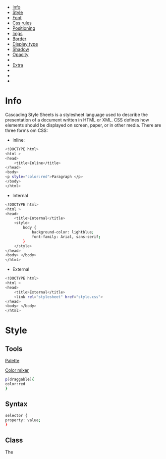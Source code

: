 - [Info](#info)
- [Style](#style)
- [Font](#font)
- [Css rules](#css-rules)
- [Positioning](#positioning)
- [Imgs](#imgs)
- [Border](#border)
- [Display type](#display-type)
- [Shadow](#shadow)
- [Opacity](#opacity)
- 
- [Extra](#extra)
- [](#)
- [](#)
- [](#)


# Info
Cascading Style Sheets is a stylesheet language used to describe the presentation of a document written in HTML or XML. CSS defines how elements should be displayed on screen, paper, or in other media.
There are three forms om CSS:
- Inline:
```bash
<!DOCTYPE html>
<html >
<head>
    <title>Inline</title>
</head>
<body>
<p style="color:red">Paragraph </p>
</body>
</html>
```

- Internal
```bash
<!DOCTYPE html>
<html >
<head>
    <title>Internal</title>
    <style>
        body {
            background-color: lightblue;
            font-family: Arial, sans-serif;
        }
    </style>
</head>
<body> </body>
</html>
```

- External
```bash
<!DOCTYPE html>
<html >
<head>
    <title>External</title>
    <link rel="stylesheet" href="style.css">
</head>
<body> </body>
</html>
```

# Style
## Tools
[Palette](https://colorhunt.co/)

[Color mixer](https://www.csfieldguide.org.nz/en/interactives/rgb-mixer/)

```bash
p[draggable]{
color:red
}

```

## Syntax
```bash
selector {
property: value;
}
```

## Class 
The <style> enables you to write custom css class edits that can be called for text.
```bash
<!DOCTYPE html>
<html >
<head>
    <title>Second Page</title>
</head>
<body>
    <style>
        .className {
                        style padding="20px;
                        color: white;
                        background-color: black;
                    }
    </style>

    <div class="className">

    <!-- To add multiple classes, have speace between them. -->
    <!-- div class="className uppercase class3 class4 etc.."-->
    
    This text will be padded, have whit text and black background  
    </div>
</body>
</html>
```

## Id
Id's are customable with css using the class <style> function. But id must be unique and one can be called only.
id="id1 id2" is wrong!
```bash
<!DOCTYPE html>
<html >
<head>
    <title>Second Page</title>
</head>
<body>
    <style>
        .className {
                        style padding="20px;
                        color: white;
                        background-color: black;
                    }
        #idName {
                    boarder 15 px; solid red;
                }
    </style>

    <div class="className">

    <!-- To add multiple classes, have speace between them. -->
    <!-- div class="className uppercase class3 class4 etc.."-->
    
    This text will be padded, have whit text and black background  
    </div>
    <div id="idName">
        This will create a red boarder around my text
    </div>
</body>
</html>
```

# Font
## Size
There are 4 font sizes

- px
This is 1/96 inch and is the smallest size

- pt
This is 1/72 inch and is the size when chaning in Word, for example 12,14 or 20.

- em
This size will multiply the default you set. If you have 12 px then 1em is 12. 2em will be 24px.

- rem
100% of default/root size. If the default is 5 px, 1 rem is 5, 2rem will be 10. If we change rootsize to 20xp then the rem will not be affected.


## Weight
- normal bold
Normal keyword bold

- lighter / bolder
Added to change the bold eiter +100 or -100

- number 1-900
Change the bold amount

## Font family
Way to change the text style sans-serif for example






# Css rules
Order is as follows
1. inline style
2. Internal style in head tag
3. External style in .css file

![image](https://github.com/Keeriiim/WebDev/assets/117115289/09b9d14f-8af2-46d3-8bbb-49807b9fd877)  

Override any rule
![image](https://github.com/Keeriiim/WebDev/assets/117115289/d9ffa2d3-71cc-49dd-9585-aa5ed0cd4e4d) 

## Selectors

```bash
.test > p{
  color:darkgreen;        # This will go one level deep, not further
}
.test p{
  color: purple           # This will go through all levels
}

p#specific {              # Chaining
  color: darkblue;
}
```
![image](https://github.com/Keeriiim/WebDev/assets/117115289/75154a5d-0adf-4548-b4c5-ce8c526a0633)  

# Positioning
There are 4 ways an object can be positioned
![image](https://github.com/Keeriiim/WebDev/assets/117115289/edff81d6-59ba-476d-a154-4d6af4589354)  

## Static
Static is the default that does not need to be coded. 
This means it won't follow when scrolling and place can not be choosen.
```bash
position: static;
top: 50px                # Does not mater
left: 50px               # Does not mater
```
![image](https://github.com/Keeriiim/WebDev/assets/117115289/9d63cbff-dd75-4e51-8892-fc26a66d88af)  


## Relative
Position will be relative to default position. 
Default is top left corner if it does not have a parent div that has been moved.
```bash
position: relative;
top: 50px                
left: 50px               
```
![image](https://github.com/Keeriiim/WebDev/assets/117115289/f49482b8-c42e-4e10-90d2-c0f9d21fc51a)  
![image](https://github.com/Keeriiim/WebDev/assets/117115289/a850bf69-8110-4e34-a3c5-44d2d15cc5c1)  

## Absolute
Position relative to nearest positioned ancestor, or top left corner of webpage.
The ancestor needs to be in relative position for this to work.
```bash
position: absolute;
top: 50px                
left: 50px               
```
![image](https://github.com/Keeriiim/WebDev/assets/117115289/0f247138-a47e-4c68-b5c6-d16cd1798d7f)


## Fixed
Position relative to top left corner of browser window. Will stay the same when scrolling.
```bash
position: fixed;
top: 50px                
left: 50px               
```
![image](https://github.com/Keeriiim/WebDev/assets/117115289/5199144e-e949-46ad-9f23-44e3073b956b)


## Z-index
Every object has default z-index: 0;   # Can be -1 or 1
This is responsbile for moving object on top/behind each other


# Imgs
```bash
div {
background-image: url("image.png");
background-size: contain;                       # Replace with cover, 
background-repeat: no-repeat;                   # Won't duplicate the image if its smaller than the div
background-position: center center;             # Will place it on center
```











# Border
## padding, border, margin, outline
![image](https://github.com/Keeriiim/WebDev/assets/117115289/58cf6963-6fe1-4998-b061-266e0177eb11)  

## Padding
Space between content & boarder
```bash
<!DOCTYPE html>
<html >
<head>
    <title>Second Page</title>
</head>
<body>
    <div style padding="20px; color: white; background-color: black;">
    This text will be padded, have white text and black background  
    </div>
</body>
</html>
```

## Border
When creating a box and adding a border. The default is box-sizing:content-box - meaning box will increase if u add margin, padding and border size.
If you want a fixed size with the changes included you need. box-sizing:border-box

```bash
boarder: 30 px solid black                                      # thickness, style, color
boarder width: 1px 2px 3px 4px                                  # top, right, bottom, left  / top/bottom, right/left
```

```bash
<!DOCTYPE html>
<html >
<head>
    <title>Second Page</title>
</head>
<body>
    <p style="padding:20px; border: 30px solid black; margin: 100px; color:red; background-color: blueviolet; ">Hello world</p>
</body>
</html>
```
![image](https://github.com/Keeriiim/WebDev/assets/117115289/9363b5c1-3cb9-4192-a3c2-db83957f34ee)  
```bash
.main {
            background-color: red;
            position: relative;
            height: 200px;
            width: 200px;

            border-width: 15px;
            border-style: solid;
            border-color: black;

           /* border-top-left-radius: 50px;
            border-top-right-radius: 50px;
            border-bottom-left-radius: 50px;
            border-bottom-right-radius: 500px;
            */

            border-radius: 50px 50px 50px 50px;

        }
```
![image](https://github.com/Keeriiim/WebDev/assets/117115289/39f561e8-757e-4f7a-8eb4-9c35950b53c3)  

## Margin
Space between boarder and outside
```bash
  #box {
            margin: 10px 10px 10px 10 px            # top, right, bottom, left
            margin: auto                            # Moves box to center of page
            margin-top: 10px
            margin-bottom: 10px

            ## Alternative ##
            margin: 10px auto 10px auto;

            ## Alternative ##
            margin: 10px auto;
       }
```

## Outline
```bash
outline: 1px solid black;                            # Adds a boarder outside of margin
outline-offset: 10px;                                # Space between margin & outline
```
![image](https://github.com/Keeriiim/WebDev/assets/117115289/d1504641-fe66-4d3a-8c4c-b37b3324035b)




# Display type
Divs are block elements which will take up all space. We can make them inline with
```bash
div {
display: inline;            # height, width can not be applead unless changed to inline-block
border: 1px solid red;      # To see the changes before & after
```

# Shadow
Adding this code to a block element will cast a shadow effect.
```bash
box-shadow: 10px 10px 15px inset red;
            x    y    blur in/out color   
```

# Opacity
Seethrough
```bash
#box{
        display: block;
        width: 200px;
        height: 200px;
        margin: 50px auto;
        background-color: rgba(0,0,0,0.5)              # This will only affect the box, not the text in the box
        color: red;                                    # text
        text-align: center;                            # text
        opacity: 0.5;                                  # 50% seethrough, will affect anything inside the box
}
```





# Extra
```bash
  box{
        max-width: 500px;            # Changes for example an inline text to go to next row when the specified amount is reached.
     }
```



```bash
  
```



